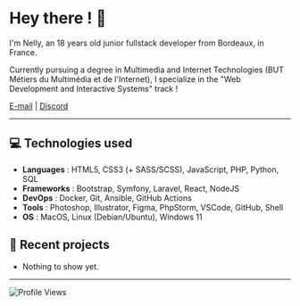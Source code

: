 # Hey there ! 👋

I'm Nelly, an 18 years old junior fullstack developer from Bordeaux, in France.

Currently pursuing a degree in Multimedia and Internet Technologies (BUT Métiers du Multimédia et de l'Internet), I specialize in the "Web Development and Interactive Systems" track !

[E-mail](mailto:arts.nahel@gmail.com) | [Discord](https://discord.com/users/998326341487304845)

---

## 💻 Technologies used
- **Languages** : HTML5, CSS3 (+ SASS/SCSS), JavaScript, PHP, Python, SQL
- **Frameworks** : Bootstrap, Symfony, Laravel, React, NodeJS
- **DevOps** : Docker, Git, Ansible, GitHub Actions
- **Tools** : Photoshop, Illustrator, Figma, PhpStorm, VSCode, GitHub, Shell
- **OS** : MacOS, Linux (Debian/Ubuntu), Windows 11


## 💼 Recent projects
- Nothing to show yet.

---

![Profile Views](https://komarev.com/ghpvc/?username=nahelv&base=68)
